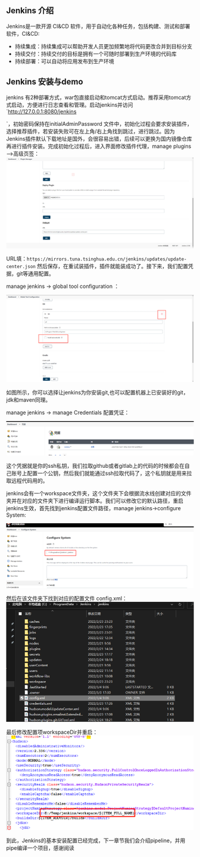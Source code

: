 ## Jenkins 介绍

Jenkins是一款开源 CI&CD 软件，用于自动化各种任务，包括构建、测试和部署软件，CI&CD:

- 持续集成：持续集成可以帮助开发人员更加频繁地将代码更改合并到目标分支
- 持续交付：持续交付的目标是拥有一个可随时部署到生产环境的代码库
- 持续部署：可以自动将应用发布到生产环境

## Jenkins 安装与demo
jenkins 有2种部署方式，war包直接启动和tomcat方式启动。推荐采用tomcat方式启动，方便进行日志查看和管理。启动jenkins并访问 `http://127.0.0.1:8080/jenkins

`，初始密码保持在initialAdminPassword 文件中，初始化过程会要求安装插件，选择推荐插件，若安装失败可在左上角/右上角找到跳过，进行跳过。因为Jenkins插件默认下载地址是国外，会很容易出错，后续可以更换为国内镜像仓库再进行插件安装。完成初始化过程后，进入界面修改插件代理，manage plugins——>高级页签：
![](2022-02-28-11-59-05.png)

URL填：`https://mirrors.tuna.tsinghua.edu.cn/jenkins/updates/update-center.json` 然后保存，在重试装插件，插件就能装成功了。接下来，我们配置凭据，git等通用配置。

manage jenkins -> global tool configuration ：

![](2022-03-04-09-09-00.png)

如图所示，你可以选择让jenkins为你安装git,也可以配置机器上已安装好的git，jdk和maven同理。

manage jenkins -> manage Credentials 配置凭证：

![](2022-03-04-09-14-41.png)

这个凭据就是你的ssh私钥，我们拉取github或者gitlab上的代码的时候都会在自己账号上配置一个公钥，然后我们就能通过ssh拉取代码了，这个私钥就是用来拉取远程代码用的。

jenkins会有一个workspace文件夹，这个文件夹下会根据流水线创建对应的文件夹并在对应的文件夹下进行编译运行脚本。我们可以修改它的默认路径，重启jenkins生效，首先找到jenkins配置文件路径，manage jenkins->configure System:

![](2022-03-04-09-30-03.png)

然后在该文件夹下找到对应的配置文件 config.xml：
![](2022-03-04-09-30-39.png)

最后修改配置项workspaceDir并重启：
![](2022-03-04-09-31-47.png)

到此，Jenkins的基本安装配置已经完成，下一章节我们会介绍pipeline，并用pipe编译一个项目，感谢阅读

